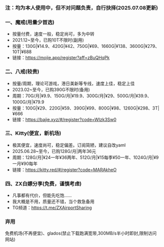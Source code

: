 ### 注：均为本人使用中，但不对问题负责，自行抉择(2025.07.08更新)

### 一、魔戒(用量少首选)
- 按量付费，速度一般，稳定尚可，多为中转
- 2021.12~至今，已购10T不限时(副用)
- 按量：130G|¥14.9、420G|¥42、750G|¥69、1660G|¥138、3600G|¥279、10T|¥688
- 链接：https://mojie.app/register?aff=zBuQHqPk

### 二、八戒(较贵)
- 按量/周期，理论可游戏，港日美新等专线，速度上佳，稳定上佳
- 2023.02~至今，已购390G不限时(备用)
- 周期：70G/月|¥9.9、150G/月|¥19.9、300G/月|¥29、500G/月|¥39.9、1000G/月|¥79.9
- 按量：100G|¥29、220G|¥59、390G|¥99、800G|¥98、1260G|¥298、3T|¥666
- 链接：https://bajie.xyz/#/register?code=WIzk3Sw0

### 三、Kitty(便宜，新机场)
- 极其便宜，速度尚可，稳定偏差。订阅简陋，建议自改yaml
- 2025.06.28~至今，已购128G/月|两年36元
- 周期：128G/月|¥24一年¥36两年、512G/月|¥15每季¥50一年、1024G/月|¥9一月¥90每年
- 链接：https://kitty.red/#/register?code=MARAkheO

### 四、ZX白嫖分享(免费，谨慎考虑)
- 凡事都有代价，但能先吃饱……
- 我大概是不用，质量还不错，当个救急备用
- TG频道：https://t.me/ZXAirportSharing

### 弃用
免费机场(不再便宜)、glados(禁止下载跑满宽带,300MB/s半小时即封,限制访问网站)
